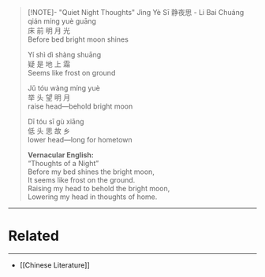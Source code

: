 
> [!NOTE]- "Quiet Night Thoughts" Jìng Yè Sī 静夜思 - Li Bai
> Chuáng qián míng yuè guāng  
> 床 前 明 月 光  
> Before bed bright moon shines
> 
> Yí shì dì shàng shuāng  
> 疑 是 地 上 霜  
> Seems like frost on ground
> 
> Jǔ tóu wàng míng yuè  
> 举 头 望 明 月  
> raise head—behold bright moon
> 
> Dī tóu sī gù xiāng  
> 低 头 思 故 乡  
> lower head—long for hometown  
> 
> **Vernacular English:**  
> “Thoughts of a Night”  
> Before my bed shines the bright moon,  
> It seems like frost on the ground.  
> Raising my head to behold the bright moon,  
> Lowering my head in thoughts of home.

---
# Related
---
- [[Chinese Literature]]